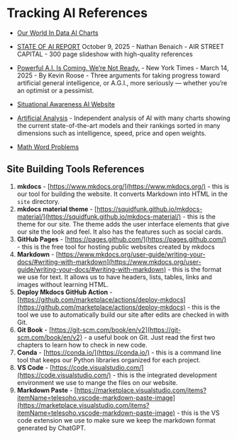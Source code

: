 # Tracking AI References

- [Our World In Data AI Charts](https://ourworldindata.org/artificial-intelligence)

- [STATE OF AI REPORT](https://docs.google.com/presentation/d/1xiLl0VdrlNMAei8pmaX4ojIOfej6lhvZbOIK7Z6C-Go/edit?usp=sharing) October 9, 2025 - Nathan Benaich - AIR STREET CAPITAL - 300 page slideshow with high-quality references

- [Powerful A.I. Is Coming. We’re Not Ready.](https://www.nytimes.com/2025/03/14/technology/why-im-feeling-the-agi.html) - New York Times - March 14, 2025 - By Kevin Roose - Three arguments for taking progress toward artificial general intelligence, or A.G.I., more seriously — whether you’re an optimist or a pessimist.

- [Situational Awareness AI Website](https://situational-awareness.ai/from-gpt-4-to-agi/)

- [Artificial Analysis](https://artificialanalysis.ai/) - Independent analysis of AI with many charts showing the current state-of-the-art models and their rankings sorted in many dimensions such as intelligence, speed, price and open weights.

- [Math Word Problems](https://paperswithcode.com/sota/math-word-problem-solving-on-math)

## Site Building Tools References

1. **mkdocs** - [https://www.mkdocs.org/](https://www.mkdocs.org/) - this is our tool for building the website.  It converts Markdown into HTML in the ```site``` directory.
2. **mkdocs material theme** - [https://squidfunk.github.io/mkdocs-material/](https://squidfunk.github.io/mkdocs-material/) - this is the theme for our site.  The theme adds the user interface elements that give our site the look and feel.  It also has the features such as social cards.
3. **GitHub Pages** - [https://pages.github.com/](https://pages.github.com/) - this is the free tool for hosting public websites created by mkdocs
4. **Markdown** - [https://www.mkdocs.org/user-guide/writing-your-docs/#writing-with-markdown](https://www.mkdocs.org/user-guide/writing-your-docs/#writing-with-markdown) - this is the format we use for text.  It allows us to have headers, lists, tables, links and images without learning HTML.
5. **Deploy Mkdocs GitHub Action** - [https://github.com/marketplace/actions/deploy-mkdocs](https://github.com/marketplace/actions/deploy-mkdocs) - this is the tool we use to automatically build our site after edits are checked in with Git.
6. **Git Book** - [https://git-scm.com/book/en/v2](https://git-scm.com/book/en/v2) - a useful book on Git.  Just read the first two chapters to learn how to check in new code.
7. **Conda** - [https://conda.io/](https://conda.io/) - this is a command line tool that keeps our Python libraries organized for each project.
8. **VS Code** - [https://code.visualstudio.com/](https://code.visualstudio.com/) - this is the integrated development environment we use to mange the files on our website.
9. **Markdown Paste** - [https://marketplace.visualstudio.com/items?itemName=telesoho.vscode-markdown-paste-image](https://marketplace.visualstudio.com/items?itemName=telesoho.vscode-markdown-paste-image) - this is the VS code extension we use to make sure we keep the markdown format generated by ChatGPT.
